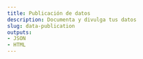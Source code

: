 ```yaml
---
title: Publicación de datos
description: Documenta y divulga tus datos
slug: data-publication
outputs:
- JSON
- HTML
---
```





